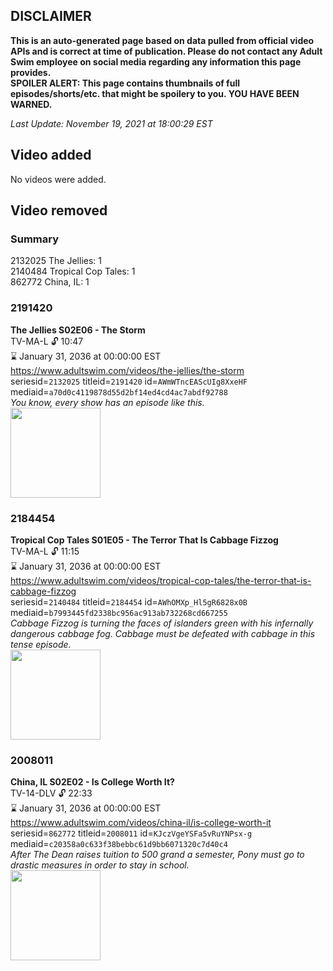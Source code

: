 ## DISCLAIMER
**This is an auto-generated page based on data pulled from official video APIs and is correct at time of publication. Please do not contact any Adult Swim employee on social media regarding any information this page provides.**  
**SPOILER ALERT: This page contains thumbnails of full episodes/shorts/etc. that might be spoilery to you. YOU HAVE BEEN WARNED.**  

_Last Update: November 19, 2021 at 18:00:29 EST_
## Video added
No videos were added.  
## Video removed
### Summary
2132025 The Jellies: 1  
2140484 Tropical Cop Tales: 1  
862772 China, IL: 1  
### 2191420
**The Jellies S02E06 - The Storm**  
TV-MA-L 🔓 10:47  
⌛ January 31, 2036 at 00:00:00 EST  
https://www.adultswim.com/videos/the-jellies/the-storm  
seriesid=`2132025` titleid=`2191420` id=`AWmWTncEAScUIg8XxeHF` mediaid=`a70d0c4119878d55d2bf14ed4cd4ac7abdf92788`  
_You know, every show has an episode like this._  
<a href="https://i.cdn.turner.com/adultswim/big/image-upload/thumbnails/thumb-2_image-155983921420515.jpg"><img src="https://i.cdn.turner.com/adultswim/big/image-upload/thumbnails/thumb-2_image-155983921420515.jpg" height="144px" /></a>
### 2184454
**Tropical Cop Tales S01E05 - The Terror That Is Cabbage Fizzog**  
TV-MA-L 🔓 11:15  
⌛ January 31, 2036 at 00:00:00 EST  
https://www.adultswim.com/videos/tropical-cop-tales/the-terror-that-is-cabbage-fizzog  
seriesid=`2140484` titleid=`2184454` id=`AWhOMXp_Hl5gR6828x0B` mediaid=`b7993445fd2338bc956ac913ab732268cd667255`  
_Cabbage Fizzog is turning the faces of islanders green with his infernally dangerous cabbage fog. Cabbage must be defeated with cabbage in this tense episode._  
<a href="https://i.cdn.turner.com/adultswim/big/image-upload/thumbnails/thumb-2_image-155015578949417.jpg"><img src="https://i.cdn.turner.com/adultswim/big/image-upload/thumbnails/thumb-2_image-155015578949417.jpg" height="144px" /></a>
### 2008011
**China, IL S02E02 - Is College Worth It?**  
TV-14-DLV 🔓 22:33  
⌛ January 31, 2036 at 00:00:00 EST  
https://www.adultswim.com/videos/china-il/is-college-worth-it  
seriesid=`862772` titleid=`2008011` id=`KJczVgeYSFa5vRuYNPsx-g` mediaid=`c20358a0c633f38bebbc61d9bb6071320c7d40c4`  
_After The Dean raises tuition to 500 grand a semester, Pony must go to drastic measures in order to stay in school._  
<a href="https://media.cdn.adultswim.com/uploads/20200302/thumbnails/2_20321641355-chinail_012_dup-20130913.jpg"><img src="https://media.cdn.adultswim.com/uploads/20200302/thumbnails/2_20321641355-chinail_012_dup-20130913.jpg" height="144px" /></a>
